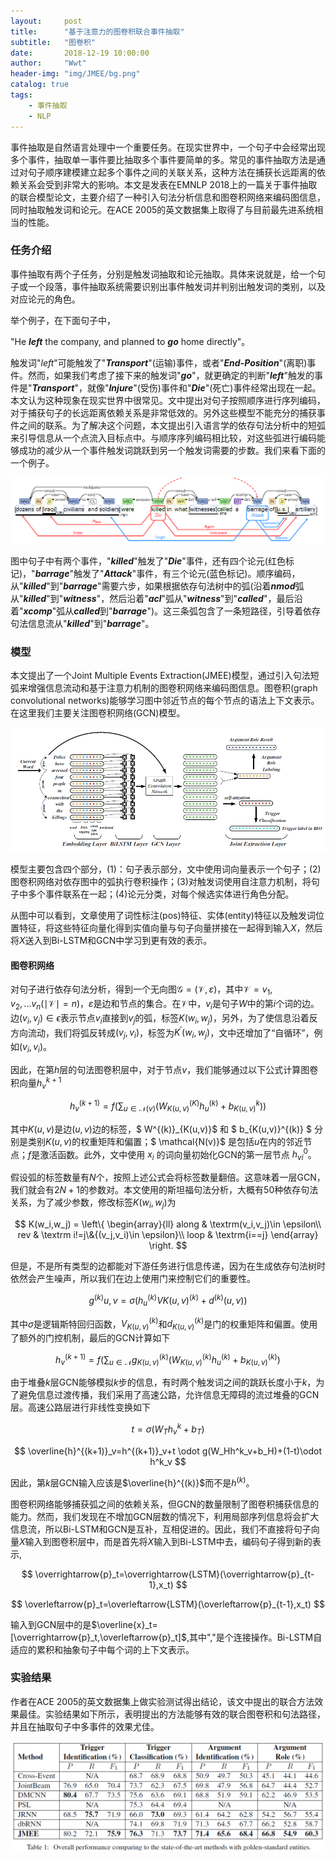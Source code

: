 ```yaml
---
layout:     post
title:      "基于注意力的图卷积联合事件抽取"
subtitle:   "图卷积"
date:       2018-12-19 10:00:00
author:     "Wwt"
header-img: "img/JMEE/bg.png"
catalog: true
tags:   
    - 事件抽取
    - NLP
---
```



事件抽取是自然语言处理中一个重要任务。在现实世界中，一个句子中会经常出现多个事件，抽取单一事件要比抽取多个事件要简单的多。常见的事件抽取方法是通过对句子顺序建模建立起多个事件之间的关联关系，这种方法在捕获长远距离的依赖关系会受到非常大的影响。本文是发表在EMNLP 2018上的一篇关于事件抽取的联合模型论文，主要介绍了一种引入句法分析信息和图卷积网络来编码图信息，同时抽取触发词和论元。在ACE 2005的英文数据集上取得了与目前最先进系统相当的性能。

### 任务介绍

事件抽取有两个子任务，分别是触发词抽取和论元抽取。具体来说就是，给一个句子或一个段落，事件抽取系统需要识别出事件触发词并判别出触发词的类别，以及对应论元的角色。

举个例子，在下面句子中，

"He ***left*** the company, and planned to ***go*** home directly"。

触发词"*left*"可能触发了"***Transport***"(运输)事件，或者"***End-Position***"(离职)事件。然而，如果我们考虑了接下来的触发词"***go***"，就更确定的判断"***left***"触发的事件是"***Transport***"，就像"***Injure***"(受伤)事件和"***Die***"(死亡)事件经常出现在一起。本文认为这种现象在现实世界中很常见。文中提出对句子按照顺序进行序列编码，对于捕获句子的长远距离依赖关系是非常低效的。另外这些模型不能充分的捕获事件之间的联系。为了解决这个问题，本文提出引入语言学的依存句法分析中的短弧来引导信息从一个点流入目标点中。与顺序序列编码相比较，对这些弧进行编码能够成功的减少从一个事件触发词跳跃到另一个触发词需要的步数。我们来看下面的一个例子。

![1](/img/JMEE/1.png)

图中句子中有两个事件，"***killed***"触发了"***Die***"事件，还有四个论元(红色标记)，"***barrage***"触发了"***Attack***"事件，有三个论元(蓝色标记)。顺序编码，从"***killed***"到"***barrage***"需要六步，如果根据依存句法树中的弧(沿着***nmod***弧从"***killed***"到"***witness***"，然后沿着"***acl***"弧从"***witness***"到"***called***"，最后沿着"***xcomp***"弧从***called***到"***barrage***")。这三条弧包含了一条短路径，引导着依存句法信息流从"***killed***"到"***barrage***"。

### 模型

本文提出了一个Joint Multiple Events Extraction(JMEE)模型，通过引入句法短弧来增强信息流动和基于注意力机制的图卷积网络来编码图信息。图卷积(graph convolutional networks)能够学习图中邻近节点的每个节点的语法上下文表示。在这里我们主要关注图卷积网络(GCN)模型。

![2](/img/JMEE/2.png)

模型主要包含四个部分，(1)：句子表示部分，文中使用词向量表示一个句子；(2)图卷积网络对依存图中的弧执行卷积操作；(3)对触发词使用自注意力机制，将句子中多个事件联系在一起；(4)论元分类，对每个候选实体进行角色分配。

从图中可以看到，文章使用了词性标注(pos)特征、实体(entity)特征以及触发词位置特征，将这些特征向量化得到实值向量与句子向量拼接在一起得到输入$X$，然后将$X$送入到Bi-LSTM和GCN中学习到更有效的表示。

#### 图卷积网络

对句子进行依存句法分析，得到一个无向图$\mathcal{G}=(\mathcal{V},\varepsilon)$，其中$\mathcal{V}=v_1,v_2,...v_n(\mid  \mathcal{V}\mid=n)$，$\varepsilon$是边和节点的集合。在$\mathcal{V}$中，$v_i$是句子$W$中的第$i$个词的边。边$(v_i,v_j) \in  {\epsilon}$表示节点$v_i$直接到$v_j$的弧，标签$K(w_i,w_j)$，另外，为了使信息沿着反方向流动，我们将弧反转成$(v_j,v_i)$，标签为$K^{'}(w_i,w_j)$，文中还增加了“自循环”，例如$(v_i,v_i)$。

因此，在第$h$层的句法图卷积层中，对于节点$v$，我们能够通过以下公式计算图卷积向量$h_v^{k+1}$

$$
h_v^{(k+1)}=f(\sum_{u\in \mathcal{N}(v)}(W^{(K)}_{K(u,v)}h_{u}^{(k)}+b^{k}_{K(u,v)}))
$$

其中$K(u,v)$是边$(u,v)$边的标签，$ W^{(k)}\_{K(u,v)}$ 和 $ b\_{K(u,v)}^{(k)} $ 分别是类别$K(u,v)$的权重矩阵和偏置；$ \mathcal{N(v)}$ 是包括$u$在内的邻近节点；$f$是激活函数。此外，文中使用 $x_i$ 的词向量初始化GCN的第一层节点 $h_{vi}^0$。

假设弧的标签数量有$N$个，按照上述公式会将标签数量翻倍。这意味着一层GCN，我们就会有$2N+1$的参数对。本文使用的斯坦福句法分析，大概有50种依存句法关系，为了减少参数，修改标签$K(w_i,w_j)$为

$$
K(w_i,w_j) = \left\{ \begin{array}{ll}
along & \textrm(v_i,v_j)\in \epsilon\\
rev & \textrm i!=j\&{(v_j,v_i)\in \epsilon}\\
loop & \textrm{i==j}
\end{array} \right.
$$

但是，不是所有类型的边都能对下游任务进行信息传递，因为在生成依存句法树时依然会产生噪声，所以我们在边上使用门来控制它们的重要性。

$$
g^{(k)}{u,v}= \sigma(h_u^{(k)}V{K{(u,v)}^{(k)}}+d^{(k)}{(u,v)})
$$


其中$\sigma$是逻辑斯特回归函数，$V_{K(u,v)}^{(k)}$和$d_{K(u,v)}^{(k)}$是门的权重矩阵和偏置。使用了额外的门控机制，最后的GCN计算如下

$$
h_{v}^{(k+1)}=f(\sum_{u\in\mathcal{N}}g^{(k)}_{K(u,v)}(W_{K(u,v)}^{(k)}h_u^{(k)}+b^{(k)}_{K(u,v)})
$$


由于堆叠$k$层GCN能够模拟$k$步的信息，有时两个触发词之间的跳跃长度小于$k$，为了避免信息过渡传播，我们采用了高速公路，允许信息无障碍的流过堆叠的GCN层。高速公路层进行非线性变换如下

$$
t=\sigma(W_Th^{k}_v+b_T)
$$


$$
\overline{h}^{(k+1)}_v=h^{(k+1)}_v+t \odot g(W_Hh^k_v+b_H)+(1-t)\odot h^k_v
$$




因此，第$k$层GCN输入应该是$\overline{h}^{(k)}$而不是$h^{(k)}$。

图卷积网络能够捕获弧之间的依赖关系，但GCN的数量限制了图卷积捕获信息的能力。然而，我们发现在不增加GCN层数的情况下，利用局部序列信息将会扩大信息流，所以Bi-LSTM和GCN是互补，互相促进的。因此，我们不直接将句子向量$X$输入到图卷积层中，而是首先将$X$输入到Bi-LSTM中去，编码句子得到新的表示,

$$
\overrightarrow{p}_t=\overrightarrow{LSTM}(\overrightarrow{p}_{t-1},x_t)
$$

$$
\overleftarrow{p}_t=\overleftarrow{LSTM}(\overleftarrow{p}_{t-1},x_t)
$$

输入到GCN层中的是$\overline{x}_t=[\overrightarrow{p}_t,\overleftarrow{p}_t]$,其中","是个连接操作。Bi-LSTM自适应的累积和抽象句子中每个词的上下文表示。

### 实验结果

作者在ACE 2005的英文数据集上做实验测试得出结论，该文中提出的联合方法效果最佳。实验结果如下所示，表明提出的方法能够有效的联合图卷积和句法路径，并且在抽取句子中多事件的效果尤佳。

![3](/img/JMEE/3.png)





